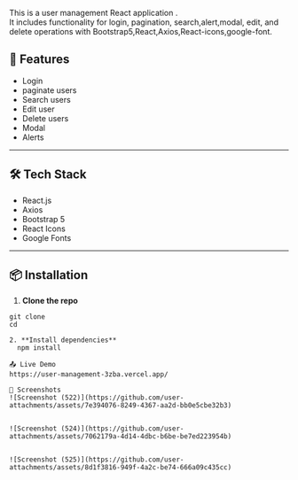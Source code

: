 This is a user management React application .  
It includes functionality for login, pagination, search,alert,modal, edit, and delete operations with Bootstrap5,React,Axios,React-icons,google-font.

## 🚀 Features
- Login 
- paginate users
- Search users 
- Edit user 
- Delete users
- Modal 
- Alerts 

---

## 🛠️ Tech Stack

- React.js
- Axios
- Bootstrap 5
- React Icons
- Google Fonts

---

## 📦 Installation

1. **Clone the repo**

```terminal
git clone 
cd

2. **Install dependencies**
  npm install

📤 Live Demo
https://user-management-3zba.vercel.app/

📸 Screenshots
![Screenshot (522)](https://github.com/user-attachments/assets/7e394076-8249-4367-aa2d-bb0e5cbe32b3)


![Screenshot (524)](https://github.com/user-attachments/assets/7062179a-4d14-4dbc-b6be-be7ed223954b)


![Screenshot (525)](https://github.com/user-attachments/assets/8d1f3816-949f-4a2c-be74-666a09c435cc)


